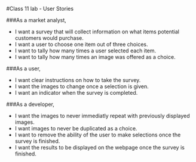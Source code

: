 #Class 11 lab - User Stories

###As a market analyst,
- I want a survey that will collect information on what items potential customers would purchase.
- I want a user to choose one item out of three choices.
- I want to tally how many times a user selected each item.
- I want to tally how many times an image was offered as a choice.

###As a user,
- I want clear instructions on how to take the survey.
- I want the images to change once a selection is given.
- I want an indicator when the survey is completed.


###As a developer,
- I want the images to never immediatly repeat with previously displayed images.
- I want images to never be duplicated as a choice.
- I want to remove the ability of the user to make selections once the survey is finished.
- I want the results to be displayed on the webpage once the survey is finished.
